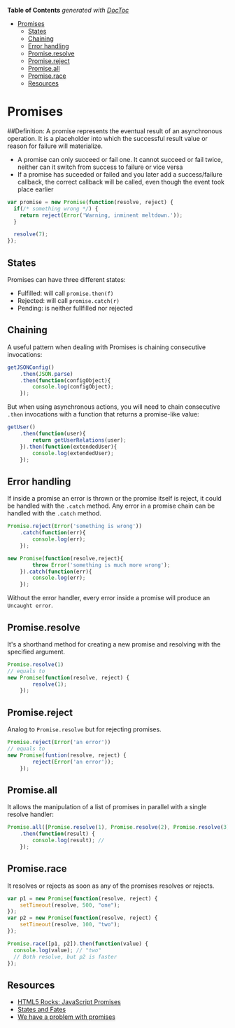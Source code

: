 <!-- START doctoc generated TOC please keep comment here to allow auto update -->
<!-- DON'T EDIT THIS SECTION, INSTEAD RE-RUN doctoc TO UPDATE -->
**Table of Contents**  *generated with [DocToc](https://github.com/thlorenz/doctoc)*

- [Promises](#promises)
  - [States](#states)
  - [Chaining](#chaining)
  - [Error handling](#error-handling)
  - [Promise.resolve](#promiseresolve)
  - [Promise.reject](#promisereject)
  - [Promise.all](#promiseall)
  - [Promise.race](#promiserace)
  - [Resources](#resources)

<!-- END doctoc generated TOC please keep comment here to allow auto update -->

# Promises
##Definition:
A promise represents the eventual result of an asynchronous operation. It is a placeholder into which the successful result value or reason for failure will materialize.

- A promise can only succeed or fail one. It cannot succeed or fail twice,
neither can it switch from success to failure or vice versa
- If a promise has suceeded or failed and you later add a success/failure callback, the correct callback will be called, even though the event took place earlier

```js
var promise = new Promise(function(resolve, reject) {
  if(/* something wrong */) {
    return reject(Error('Warning, inminent meltdown.'));
  }

  resolve(7);
});
```

## States
Promises can have three different states:
- Fulfilled: will call `promise.then(f)`
- Rejected: will call `promise.catch(r)`
- Pending: is neither fullfilled nor rejected

## Chaining
A useful pattern when dealing with Promises is chaining consecutive invocations:

```js
getJSONConfig()
    .then(JSON.parse)
    .then(function(configObject){
        console.log(configObject);
    });
```

But when using asynchronous actions, you will need to chain consecutive `.then` invocations with a function that returns a promise-like value: 
```js
getUser()
    .then(function(user){
        return getUserRelations(user);
    }).then(function(extendedUser){
        console.log(extendedUser);
    });
```

## Error handling
If inside a promise an error is thrown or the promise itself is reject, it could be handled with the `.catch` method.
Any error in a promise chain can be handled with the `.catch` method.
```js
Promise.reject(Error('something is wrong'))
    .catch(function(err){
        console.log(err);
    });

new Promise(function(resolve,reject){
        throw Error('something is much more wrong');
    }).catch(function(err){
        console.log(err);
    });
```

Without the error handler, every error inside a promise will produce an `Uncaught error`.

## Promise.resolve
It's a shorthand method for creating a new promise and resolving with the specified argument.
```js
Promise.resolve(1)
// equals to
new Promise(function(resolve, reject) {
        resolve(1);
    });
```

## Promise.reject
Analog to `Promise.resolve` but for rejecting promises.
```js
Promise.reject(Error('an error'))
// equals to
new Promise(funtion(resolve, reject) {
        reject(Error('an error'));
    });
```


## Promise.all
It allows the manipulation of a list of promises in parallel with a single resolve handler:
```js
Promise.all([Promise.resolve(1), Promise.resolve(2), Promise.resolve(3)])
    .then(function(result) {
        console.log(result); //
    });
```


## Promise.race
It resolves or rejects as soon as any of the promises resolves or rejects.
```js
var p1 = new Promise(function(resolve, reject) { 
    setTimeout(resolve, 500, "one"); 
});
var p2 = new Promise(function(resolve, reject) { 
    setTimeout(resolve, 100, "two"); 
});

Promise.race([p1, p2]).then(function(value) {
  console.log(value); // "two"
  // Both resolve, but p2 is faster
});
```



## Resources
- [HTML5 Rocks: JavaScript Promises](http://www.html5rocks.com/en/tutorials/es6/promises/)
- [States and Fates](https://github.com/domenic/promises-unwrapping/blob/master/docs/states-and-fates.md)
- [We have a problem with promises](http://pouchdb.com/2015/05/18/we-have-a-problem-with-promises.html)